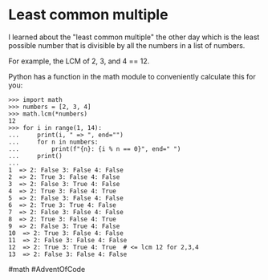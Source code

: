 # Least common multiple

I learned about the "least common multiple" the other day which is the least possible number that is divisible by all the numbers in a list of numbers.

For example, the LCM of 2, 3, and 4 == 12.

Python has a function in the math module to conveniently calculate this for you:

```
>>> import math
>>> numbers = [2, 3, 4]
>>> math.lcm(*numbers)
12
>>> for i in range(1, 14):
...     print(i, " => ", end="")
...     for n in numbers:
...         print(f"{n}: {i % n == 0}", end=" ")
...     print()
...
1  => 2: False 3: False 4: False
2  => 2: True 3: False 4: False
3  => 2: False 3: True 4: False
4  => 2: True 3: False 4: True
5  => 2: False 3: False 4: False
6  => 2: True 3: True 4: False
7  => 2: False 3: False 4: False
8  => 2: True 3: False 4: True
9  => 2: False 3: True 4: False
10  => 2: True 3: False 4: False
11  => 2: False 3: False 4: False
12  => 2: True 3: True 4: True  # <= lcm 12 for 2,3,4
13  => 2: False 3: False 4: False
```

#math #AdventOfCode
